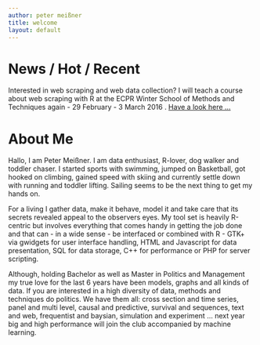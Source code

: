 ```yaml
---
author: peter meißner
title: welcome
layout: default
---
```


# News / Hot / Recent

Interested in web scraping and web data collection? I will teach a course about web scraping with R at the ECPR Winter School of Methods and Techniques again - 29 February - 3 March 2016 . [Have a look here ...](http://www.ecpr.eu/Events/EventDetails.aspx?EventID=103)


# About Me

Hallo, I am Peter Meißner. I am data enthusiast, R-lover, dog walker and toddler chaser. I started sports with swimming, jumped on Basketball, got hooked on climbing, gained speed with skiing and currently settle down with running and toddler lifting. Sailing seems to be the next thing to get my hands on.

For a living I gather data, make it behave, model it and take care that its secrets revealed appeal to the observers eyes. My tool set is heavily R-centric but involves everything that comes handy in getting the job done and that can - in a wide sense - be interfaced or combined with R - GTK+ via gwidgets for user interface handling, HTML and Javascript for data presentation, SQL for data storage, C++ for performance or PHP for server scripting.

Although, holding Bachelor as well as Master in Politics and Management my true love for the last 6 years have been models, graphs and all kinds of data. If you are interested in a high diversity of data, methods and techniques do politics. We have them all: cross section and time series, panel and multi level, causal and predictive, survival and sequences, text and web, frequentist and baysian, simulation and experiment ... next year big and high performance will join the club accompanied by machine learning.

